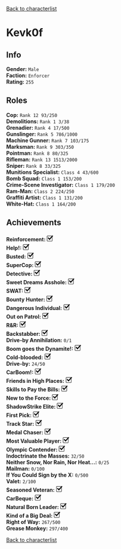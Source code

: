 [Back to characterlist](../Overview.md)

# Kevk0f

## Info

**Gender:**	`Male`  
**Faction:**	`Enforcer`  
**Rating:**	`255`  

## Roles

**Cop:**	`Rank 12 93/250`  
**Demolitions:**	`Rank 1 3/38`  
**Grenadier:**	`Rank 4 17/500`  
**Gunslinger:**	`Rank 5 786/1000`  
**Machine Gunner:**	`Rank 7 103/175`  
**Marksman:**	`Rank 9 303/350`  
**Pointman:**	`Rank 8 80/325`  
**Rifleman:**	`Rank 13 1513/2000`  
**Sniper:**	`Rank 8 33/325`  
**Munitions Specialist:**	`Class 4 43/600`  
**Bomb Squad:**	`Class 1 153/200`  
**Crime-Scene Investigator:**	`Class 1 179/200`  
**Ram-Man:**	`Class 2 224/250`  
**Graffiti Artist:**	`Class 1 131/200`  
**White-Hat:**	`Class 1 164/200`  

## Achievements

**Reinforcement:**	![Check](../../Images/check.png)  
**Help!:**	![Check](../../Images/check.png)  
**Busted:**	![Check](../../Images/check.png)  
**SuperCop:**	![Check](../../Images/check.png)  
**Detective:**	![Check](../../Images/check.png)  
**Sweet Dreams Asshole:**	![Check](../../Images/check.png)  
**SWAT:**	![Check](../../Images/check.png)  
**Bounty Hunter:**	![Check](../../Images/check.png)  
**Dangerous Individual:**	![Check](../../Images/check.png)  
**Out on Patrol:**	![Check](../../Images/check.png)  
**R&R:**	![Check](../../Images/check.png)  
**Backstabber:**	![Check](../../Images/check.png)  
**Drive-by Annihilation:**	`0/1`  
**Boom goes the Dynamite!:**	![Check](../../Images/check.png)  
**Cold-blooded:**	![Check](../../Images/check.png)  
**Drive-by:**	`24/50`  
**CarBoom!:**	![Check](../../Images/check.png)  
**Friends in High Places:**	![Check](../../Images/check.png)  
**Skills to Pay the Bills:**	![Check](../../Images/check.png)  
**New to the Force:**	![Check](../../Images/check.png)  
**ShadowStrike Elite:**	![Check](../../Images/check.png)  
**First Pick:**	![Check](../../Images/check.png)  
**Track Star:**	![Check](../../Images/check.png)  
**Medal Chaser:**	![Check](../../Images/check.png)  
**Most Valuable Player:**	![Check](../../Images/check.png)  
**Olympic Contender:**	![Check](../../Images/check.png)  
**Indoctrinate the Masses:**	`32/50`  
**Neither Snow, Nor Rain, Nor Heat...:**	`0/25`  
**Mailman:**	`0/100`  
**If You Could Sign by the X:**	`0/500`  
**Valet:**	`2/100`  
**Seasoned Veteran:**	![Check](../../Images/check.png)  
**CarBeque:**	![Check](../../Images/check.png)  
**Natural Born Leader:**	![Check](../../Images/check.png)  
**Kind of a Big Deal:**	![Check](../../Images/check.png)  
**Right of Way:**	`267/500`  
**Grease Monkey:**	`297/400`  

[Back to characterlist](../Overview.md)
